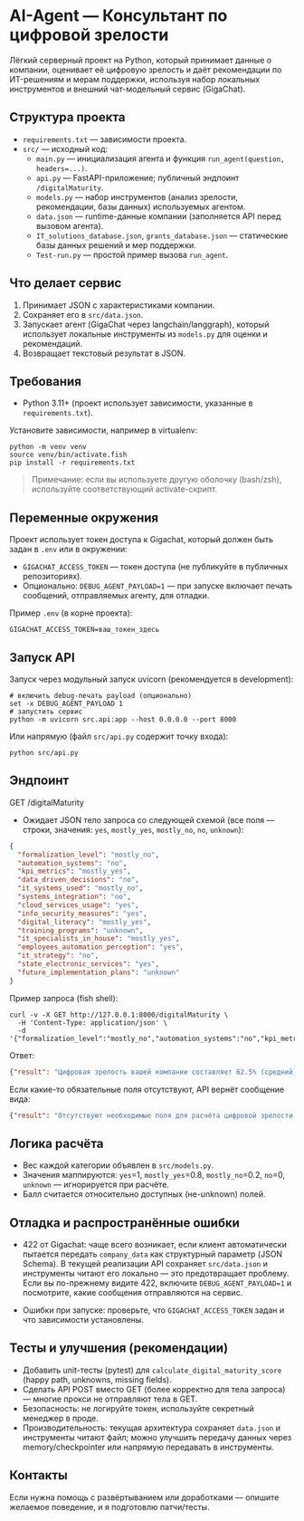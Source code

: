 # AI-Agent — Консультант по цифровой зрелости

Лёгкий серверный проект на Python, который принимает данные о компании, оценивает её цифровую зрелость и даёт рекомендации по ИT-решениям и мерам поддержки, используя набор локальных инструментов и внешний чат-модельный сервис (GigaChat).

## Структура проекта

- `requirements.txt` — зависимости проекта.
- `src/` — исходный код:
  - `main.py` — инициализация агента и функция `run_agent(question, headers=...)`.
  - `api.py` — FastAPI-приложение; публичный эндпоинт `/digitalMaturity`.
  - `models.py` — набор инструментов (анализ зрелости, рекомендации, базы данных) используемых агентом.
  - `data.json` — runtime-данные компании (заполняется API перед вызовом агента).
  - `IT_solutions_database.json`, `grants_database.json` — статические базы данных решений и мер поддержки.
  - `Test-run.py` — простой пример вызова `run_agent`.

## Что делает сервис

1. Принимает JSON с характеристиками компании.
2. Сохраняет его в `src/data.json`.
3. Запускает агент (GigaChat через langchain/langgraph), который использует локальные инструменты из `models.py` для оценки и рекомендаций.
4. Возвращает текстовый результат в JSON.

## Требования

- Python 3.11+ (проект использует зависимости, указанные в `requirements.txt`).

Установите зависимости, например в virtualenv:

```fish
python -m venv venv
source venv/bin/activate.fish
pip install -r requirements.txt
```

> Примечание: если вы используете другую оболочку (bash/zsh), используйте соответствующий activate-скрипт.

## Переменные окружения

Проект использует токен доступа к Gigachat, который должен быть задан в `.env` или в окружении:

- `GIGACHAT_ACCESS_TOKEN` — токен доступа (не публикуйте в публичных репозиториях).
- Опционально: `DEBUG_AGENT_PAYLOAD=1` — при запуске включает печать сообщений, отправляемых агенту, для отладки.

Пример `.env` (в корне проекта):

```
GIGACHAT_ACCESS_TOKEN=ваш_токен_здесь
```

## Запуск API

Запуск через модульный запуск uvicorn (рекомендуется в development):

```fish
# включить debug-печать payload (опционально)
set -x DEBUG_AGENT_PAYLOAD 1
# запустить сервис
python -m uvicorn src.api:app --host 0.0.0.0 --port 8000
```

Или напрямую (файл `src/api.py` содержит точку входа):

```fish
python src/api.py
```

## Эндпоинт

GET /digitalMaturity
- Ожидает JSON тело запроса со следующей схемой (все поля — строки, значения: `yes`, `mostly_yes`, `mostly_no`, `no`, `unknown`):

```json
{
  "formalization_level": "mostly_no",
  "automation_systems": "no",
  "kpi_metrics": "mostly_yes",
  "data_driven_decisions": "no",
  "it_systems_used": "mostly_no",
  "systems_integration": "no",
  "cloud_services_usage": "yes",
  "info_security_measures": "yes",
  "digital_literacy": "mostly_yes",
  "training_programs": "unknown",
  "it_specialists_in_house": "mostly_yes",
  "employees_automation_perception": "yes",
  "it_strategy": "no",
  "state_electronic_services": "yes",
  "future_implementation_plans": "unknown"
}
```

Пример запроса (fish shell):

```fish
curl -v -X GET http://127.0.0.1:8000/digitalMaturity \
  -H 'Content-Type: application/json' \
  -d '{"formalization_level":"mostly_no","automation_systems":"no","kpi_metrics":"mostly_yes","data_driven_decisions":"no","it_systems_used":"mostly_no","systems_integration":"no","cloud_services_usage":"yes","info_security_measures":"yes","digital_literacy":"mostly_yes","training_programs":"unknown","it_specialists_in_house":"mostly_yes","employees_automation_perception":"yes","it_strategy":"no","state_electronic_services":"yes","future_implementation_plans":"unknown"}'
```

Ответ:

```json
{"result": "Цифровая зрелость вашей компании составляет 62.5% (средний)."}
```

Если какие-то обязательные поля отсутствуют, API вернёт сообщение вида:

```json
{"result": "Отсутствуют необходимые поля для расчёта цифровой зрелости: training_programs. Пожалуйста, заполните их и попробуйте снова."}
```

## Логика расчёта

- Вес каждой категории объявлен в `src/models.py`.
- Значения маппируются: `yes`=1, `mostly_yes`=0.8, `mostly_no`=0.2, `no`=0, `unknown` — игнорируется при расчёте.
- Балл считается относительно доступных (не-unknown) полей.

## Отладка и распространённые ошибки

- 422 от Gigachat: чаще всего возникает, если клиент автоматически пытается передать `company_data` как структурный параметр (JSON Schema). В текущей реализации API сохраняет `src/data.json` и инструменты читают его локально — это предотвращает проблему. Если вы по-прежнему видите 422, включите `DEBUG_AGENT_PAYLOAD=1` и посмотрите, какие сообщения отправляются на сервис.

- Ошибки при запуске: проверьте, что `GIGACHAT_ACCESS_TOKEN` задан и что зависимости установлены.

## Тесты и улучшения (рекомендации)

- Добавить unit-тесты (pytest) для `calculate_digital_maturity_score` (happy path, unknowns, missing fields).
- Сделать API POST вместо GET (более корректно для тела запроса) — многие прокси не отправляют тела в GET.
- Безопасность: не логируйте токен, используйте секретный менеджер в проде.
- Производительность: текущая архитектура сохраняет `data.json` и инструменты читают файл; можно улучшить передачу данных через memory/checkpointer или напрямую передавать в инструменты.

## Контакты

Если нужна помощь с развёртыванием или доработками — опишите желаемое поведение, и я подготовлю патчи/тесты.
